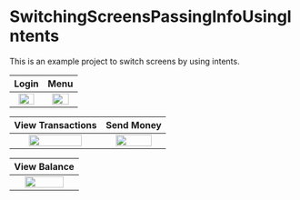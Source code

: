 # SwitchingScreensPassingInfoUsingIntents
This is an example project to switch screens by using intents.


Login              |  Menu
:-------------------------:|:-------------------------:
<img src="https://user-images.githubusercontent.com/4823319/110231267-c4cd9380-7f6a-11eb-8303-12c6a3cd3447.png" width="80%" >  |  <img src="https://user-images.githubusercontent.com/4823319/110231268-c7c88400-7f6a-11eb-9d0e-c8215cbaa154.png" width="80%" >

View Transactions              |  Send Money
:-------------------------:|:-------------------------:
<img src="https://user-images.githubusercontent.com/4823319/110231278-cf882880-7f6a-11eb-96e9-f69fa2d85835.png" width="80%" >  |  <img src="https://user-images.githubusercontent.com/4823319/110231281-d1ea8280-7f6a-11eb-9964-0f46ee70de67.png" width="80%" >

View Balance              |  
:-------------------------:|
<img src="https://user-images.githubusercontent.com/4823319/110231283-d57e0980-7f6a-11eb-946a-c8f01153a5c6.png" width="80%" >  |
